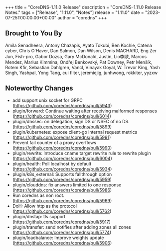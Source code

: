 +++
title = "CoreDNS-1.11.0 Release"
description = "CoreDNS-1.11.0 Release Notes."
tags = ["Release", "1.11.0", "Notes"]
release = "1.11.0"
date = "2023-07-25T00:00:00+00:00"
author = "coredns"
+++

## Brought to You By

Amila Senadheera,
Antony Chazapis,
Ayato Tokubi,
Ben Kochie,
Catena cyber,
Chris O'Haver,
Dan Salmon,
Dan Wilson,
Denis MACHARD,
Eng Zer Jun,
Fish-pro,
Gabor Dozsa,
Gary McDonald,
Justin,
Lio李歐,
Marcos Mendez,
Marius Kimmina,
Ondřej Benkovský,
Pat Downey,
Petr Menšík,
Rotem Kfir,
Sebastian Dahlgren,
Vancl,
Vinayak Goyal,
W. Trevor King,
Yash Singh,
Yashpal,
Yong Tang,
cui fliter,
jeremiejig,
junhwong,
rokkiter,
yyzxw

## Noteworthy Changes

* add support unix socket for GRPC (https://github.com/coredns/coredns/pull/5943)
* plugin/forward: Continue waiting after receiving malformed responses (https://github.com/coredns/coredns/pull/6014)
* plugin/dnssec: on delegation, sign DS or NSEC of no DS. (https://github.com/coredns/coredns/pull/5899)
* plugin/kubernetes: expose client-go internal request metrics (https://github.com/coredns/coredns/pull/5991)
* Prevent fail counter of a proxy overflows (https://github.com/coredns/coredns/pull/5990)
* plugin/rewrite: Introduce cname target rewrite rule to rewrite plugin (https://github.com/coredns/coredns/pull/6004)
* plugin/health: Poll localhost by default (https://github.com/coredns/coredns/pull/5934)
* plugin/k8s_external: Supports fallthrough option (https://github.com/coredns/coredns/pull/5959)
* plugin/clouddns: fix answers limited to one response (https://github.com/coredns/coredns/pull/5986)
* Run coredns as non root. (https://github.com/coredns/coredns/pull/5969)
* DoH: Allow http as the protocol (https://github.com/coredns/coredns/pull/5762)
* plugin/dnstap: tls support (https://github.com/coredns/coredns/pull/5917)
* plugin/transfer: send notifies after adding zones all zones (https://github.com/coredns/coredns/pull/5774)
* plugin/loadbalance: Improve weights update (https://github.com/coredns/coredns/pull/5906)
